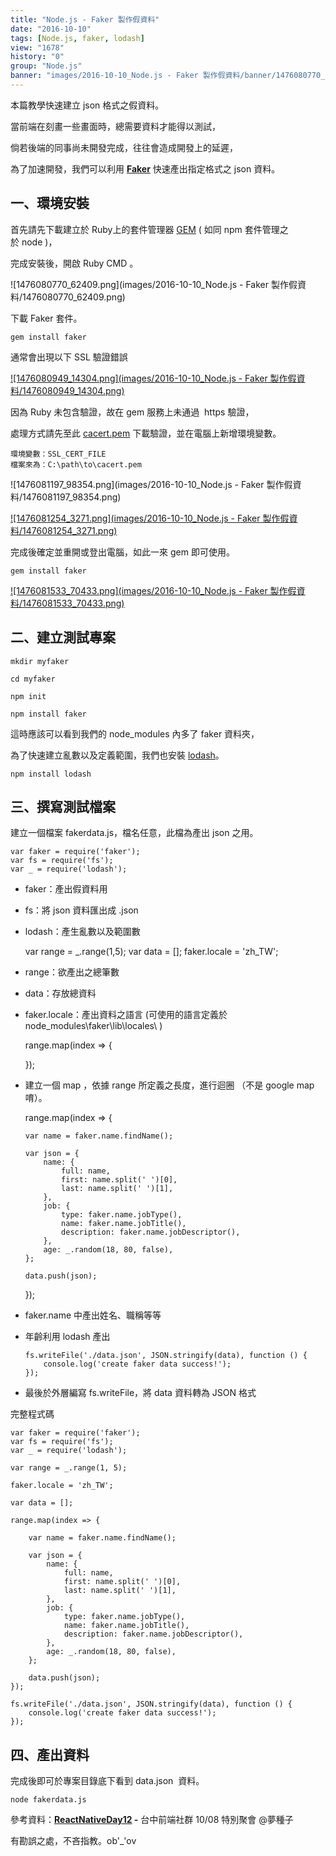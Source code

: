 ```yaml
---
title: "Node.js - Faker 製作假資料"
date: "2016-10-10"
tags: [Node.js, faker, lodash]
view: "1678"
history: "0"
group: "Node.js"
banner: "images/2016-10-10_Node.js - Faker 製作假資料/banner/1476080770_62409.png"
---
```


本篇教學快速建立 json 格式之假資料。

當前端在刻畫一些畫面時，總需要資料才能得以測試，

倘若後端的同事尚未開發完成，往往會造成開發上的延遲，

為了加速開發，我們可以利用 **[Faker](https://github.com/stympy/faker)** 快速產出指定格式之 json 資料。

一、環境安裝
------

首先請先下載建立於 Ruby上的套件管理器 [GEM](https://rubygems.org/pages/download?locale=zh-TW) ( 如同 npm 套件管理之於 node )，

完成安裝後，開啟 Ruby CMD 。

![1476080770_62409.png](images/2016-10-10_Node.js - Faker 製作假資料/1476080770_62409.png)

下載 Faker 套件。

    gem install faker

通常會出現以下 SSL 驗證錯誤

[![1476080949_14304.png](images/2016-10-10_Node.js - Faker 製作假資料/1476080949_14304.png)](https://dotblogsfile.blob.core.windows.net/user/incredible/299cbb43-aa29-4f37-98be-8c966870bec7/1476080949_14304.png)

因為 Ruby 未包含驗證，故在 gem 服務上未通過  https 驗證，

處理方式請先至此 [cacert.pem](https://curl.haxx.se/ca/cacert.pem) 下載驗證，並在電腦上新增環境變數。

    環境變數：SSL_CERT_FILE
    檔案來為：C:\path\to\cacert.pem

![1476081197_98354.png](images/2016-10-10_Node.js - Faker 製作假資料/1476081197_98354.png)

[![1476081254_3271.png](images/2016-10-10_Node.js - Faker 製作假資料/1476081254_3271.png)](https://dotblogsfile.blob.core.windows.net/user/incredible/299cbb43-aa29-4f37-98be-8c966870bec7/1476081254_3271.png)

完成後確定並重開或登出電腦，如此一來 gem 即可使用。

    gem install faker

[![1476081533_70433.png](images/2016-10-10_Node.js - Faker 製作假資料/1476081533_70433.png)](https://dotblogsfile.blob.core.windows.net/user/incredible/299cbb43-aa29-4f37-98be-8c966870bec7/1476081533_70433.png)

二、建立測試專案
--------

    mkdir myfaker

    cd myfaker

    npm init

    npm install faker

這時應該可以看到我們的 node\_modules 內多了 faker 資料夾，

為了快速建立亂數以及定義範圍，我們也安裝 [lodash](https://lodash.com/)。

    npm install lodash

三、撰寫測試檔案
--------

建立一個檔案 fakerdata.js，檔名任意，此檔為產出 json 之用。

    var faker = require('faker');
    var fs = require('fs');
    var _ = require('lodash');

*   faker：產出假資料用
*   fs：將 json 資料匯出成 .json
*   lodash：產生亂數以及範圍數

    var range = _.range(1,5);
    var data = [];
    faker.locale = 'zh_TW';

*   range：欲產出之總筆數
*   data：存放總資料
*   faker.locale：產出資料之語言 (可使用的語言定義於 node\_modules\\faker\\lib\\locales\\ )

    range.map(index => {
    
    
        
    });

*   建立一個 map ，依據 range 所定義之長度，進行迴圈 （不是 google map 唷）。

    range.map(index => {
    
        var name = faker.name.findName();
    
        var json = {
            name: {
                full: name,
                first: name.split(' ')[0],
                last: name.split(' ')[1],
            },
            job: {
                type: faker.name.jobType(),
                name: faker.name.jobTitle(),
                description: faker.name.jobDescriptor(),
            },
            age: _.random(18, 80, false),
        };
        
        data.push(json);
    });

*   faker.name 中產出姓名、職稱等等
*   年齡利用 lodash 產出

        fs.writeFile('./data.json', JSON.stringify(data), function () {
            console.log('create faker data success!');
        });

*   最後於外層編寫 fs.writeFile，將 data 資料轉為 JSON 格式 

完整程式碼

    var faker = require('faker');
    var fs = require('fs');
    var _ = require('lodash');
    
    var range = _.range(1, 5);
    
    faker.locale = 'zh_TW';
    
    var data = [];
    
    range.map(index => {
    
        var name = faker.name.findName();
    
        var json = {
            name: {
                full: name,
                first: name.split(' ')[0],
                last: name.split(' ')[1],
            },
            job: {
                type: faker.name.jobType(),
                name: faker.name.jobTitle(),
                description: faker.name.jobDescriptor(),
            },
            age: _.random(18, 80, false),
        };
    
        data.push(json);
    });
    
    fs.writeFile('./data.json', JSON.stringify(data), function () {
        console.log('create faker data success!');
    });

四、產出資料
------

完成後即可於專案目錄底下看到 data.json  資料。

    node fakerdata.js

參考資料：**[ReactNativeDay12](https://github.com/horsekitlin/ReactNativeDay12) -** 台中前端社群 10/08 特別聚會 @夢種子

有勘誤之處，不吝指教。ob'\_'ov